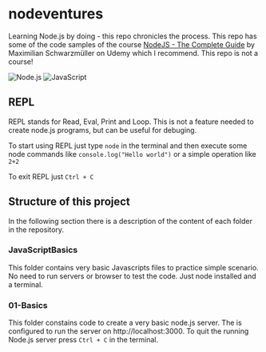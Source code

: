 # nodeventures
Learning Node.js by doing - this repo chronicles the process. This repo has some of the code samples of the course [NodeJS - The Complete Guide](https://www.udemy.com/course/nodejs-the-complete-guide/) by Maximilian Schwarzmüller on Udemy which I recommend. This repo is not a course!


![Node.js](https://img.shields.io/badge/Node.js-3DDc84?style=for-the-badge&logo=Node.js&logoColor=white/LabelColor=101010)
![JavaScript](https://img.shields.io/badge/javascript-3DDc84?style=for-the-badge&logo=javascript&logoColor=white/LabelColor=101010)


## REPL

REPL stands for Read, Eval, Print and Loop. This is not a feature needed to create node.js programs, but can be useful for debuging.

To start using REPL just type `node` in the terminal and then execute some node commands like `console.log("Hello world")` or a simple operation like `2+2`

To exit REPL just `Ctrl + C`

## Structure of this project

In the following section there is a description of the content of each folder in the repository.

### JavaScriptBasics

This folder contains very basic Javascripts files to practice simple scenario. No need to run servers or browser to test the code. Just node installed and a terminal.

### 01-Basics

This folder constains code to create a very basic node.js server. The is configured to run the server on http://localhost:3000. To quit the running Node.js server press `Ctrl + C` in the terminal. 